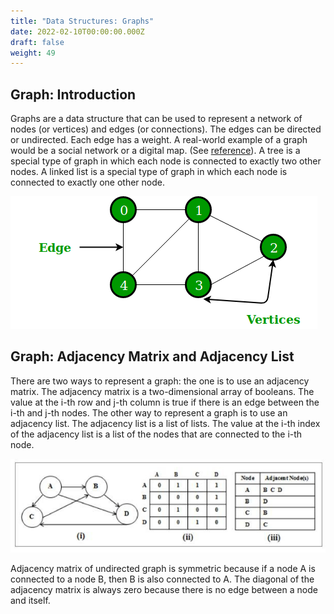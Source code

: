 ```yaml
---
title: "Data Structures: Graphs"
date: 2022-02-10T00:00:00.000Z
draft: false
weight: 49
---
```


## Graph: Introduction

Graphs are a data structure that can be used to represent a network of nodes (or vertices) and edges (or connections). The edges can be directed or undirected. Each edge has a weight. A real-world example of a graph would be a social network or a digital map. (See [reference](http://mathcenter.oxford.emory.edu/site/cs171/graphs/)). A tree is a special type of graph in which each node is connected to exactly two other nodes. A linked list is a special type of graph in which each node is connected to exactly one other node.

![undirected graph](/images/undirectedgraph.png)

## Graph: Adjacency Matrix and Adjacency List

There are two ways to represent a graph: the one is to use an adjacency matrix. The adjacency matrix is a two-dimensional array of booleans. The value at the i-th row and j-th column is true if there is an edge between the i-th and j-th nodes. The other way to represent a graph is to use an adjacency list. The adjacency list is a list of lists. The value at the i-th index of the adjacency list is a list of the nodes that are connected to the i-th node.

![adjacency matrix and list](/images/adjacency_matrix_adjacency_list.png)

Adjacency matrix of undirected graph is symmetric because if a node A is connected to a node B, then B is also connected to A. The diagonal of the adjacency matrix is always zero because there is no edge between a node and itself.

